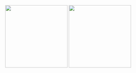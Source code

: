 <picture >
  <source
    srcset="https://github-readme-stats.vercel.app/api?username=carlottostromstedt&theme=nord"
    media="(prefers-color-scheme: dark)"
  />
   <source
    srcset="https://github-readme-stats.vercel.app/api?username=carlottostromstedt"
    media="(prefers-color-scheme: light), (prefers-color-scheme: no-preference)"
  />
  <img height=200 align="center" src="https://github-readme-stats.vercel.app/api?username=carlottostromstedt" />
</picture>
<picture >
  <source
    srcset="https://github-readme-stats.vercel.app/api/top-langs?username=carlottostromstedt&layout=compact&langs_count=8&card_width=320&theme=nord"
    media="(prefers-color-scheme: dark)"
  />
   <source
    srcset="https://github-readme-stats.vercel.app/api/top-langs?username=carlottostromstedt&layout=compact&langs_count=8&card_width=320"
    media="(prefers-color-scheme: light), (prefers-color-scheme: no-preference)"
  />
  <img height=200 align="center" src="https://github-readme-stats.vercel.app/api/top-langs?username=carlottostromstedt&layout=compact&langs_count=8&card_width=320" />
</picture>
